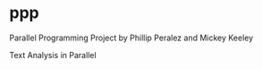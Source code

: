 ppp
===

Parallel Programming Project
by Phillip Peralez and Mickey Keeley

Text Analysis in Parallel

